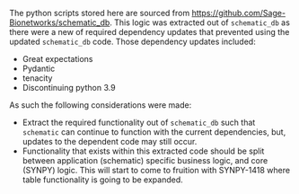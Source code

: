 The python scripts stored here are sourced from <https://github.com/Sage-Bionetworks/schematic_db>.
This logic was extracted out of `schematic_db` as there were a new of required
dependency updates that prevented using the updated `schematic_db` code. Those
dependency updates included:

- Great expectations
- Pydantic
- tenacity
- Discontinuing python 3.9

As such the following considerations were made:

- Extract the required functionality out of `schematic_db` such that `schematic` can
continue to function with the current dependencies, but, updates to the dependent code
may still occur.
- Functionality that exists within this extracted code should be split between
application (schematic) specific business logic, and core (SYNPY) logic. This will start
to come to fruition with SYNPY-1418 where table functionality is going to be expanded.
